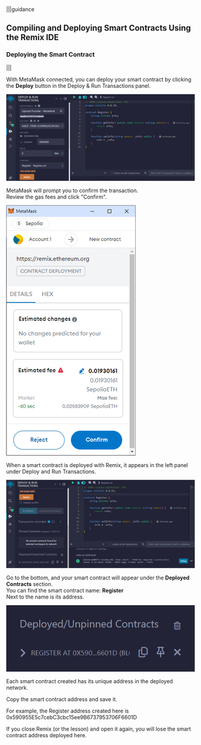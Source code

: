 |||guidance
## Compiling and Deploying Smart Contracts Using the Remix IDE

### Deploying the Smart Contract

|||


With MetaMask connected, you can deploy your smart contract by clicking the **Deploy** button in the Deploy & Run Transactions panel.

![](.guides/img/03/image17.png)

MetaMask will prompt you to confirm the transaction.   
Review the gas fees and click "Confirm".

![](.guides/img/03/image18.png)

When a smart contract is deployed with Remix, it appears in the left panel under Deploy and Run Transactions.

![](.guides/img/03/image19.png)

Go to the bottom, and your smart contract will appear under the **Deployed Contracts** section.   
You can find the smart contract name: **Register**  
Next to the name is its address.

![](.guides/img/03/image20.png)

Each smart contract created has its unique address in the deployed network. 

Copy the smart contract address and save it.

For example, the Register address created here is   
0x590955E5c7cebC3cbc15ee9B6737953706F6601D

If you close Remix (or the lesson) and open it again, you will lose the smart contract address deployed here.

